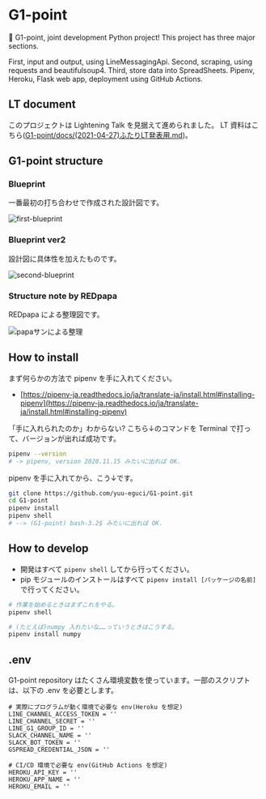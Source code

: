 # G1-point

🏇 G1-point, joint development Python project! This project has three major sections.

First, input and output, using LineMessagingApi. Second, scraping, using requests and beautifulsoup4. Third, store data into SpreadSheets. Pipenv, Heroku, Flask web app, deployment using GitHub Actions.

## LT document

このプロジェクトは Lightening Talk を見据えて進められました。 LT 資料はこちら([G1-point/docs/(2021-04-27)ふたりLT発表用.md](https://github.com/yuu-eguci/G1-point/blob/main/docs/(2021-04-27)ふたりLT発表用.md))。

## G1-point structure

### Blueprint

一番最初の打ち合わせで作成された設計図です。

![first-blueprint](https://user-images.githubusercontent.com/28250432/115021400-e1a89f80-9ef6-11eb-8aca-10a214f4a84a.png)

### Blueprint ver2

設計図に具体性を加えたものです。

![second-blueprint](https://user-images.githubusercontent.com/28250432/117222088-9e7e8400-ae45-11eb-91e6-a2b5004e4930.png)

### Structure note by REDpapa

REDpapa による整理図です。

![papaサンによる整理](https://user-images.githubusercontent.com/28250432/117222240-fcab6700-ae45-11eb-88ff-ec352086e4fb.png)

## How to install

まず何らかの方法で pipenv を手に入れてください。

- [https://pipenv-ja.readthedocs.io/ja/translate-ja/install.html#installing-pipenv](https://pipenv-ja.readthedocs.io/ja/translate-ja/install.html#installing-pipenv)

「手に入れられたのか」わからない? こちら↓のコマンドを Terminal で打って、バージョンが出れば成功です。

```bash
pipenv --version
# -> pipenv, version 2020.11.15 みたいに出れば OK.
```

pipenv を手に入れてから、こう↓です。

```bash
git clone https://github.com/yuu-eguci/G1-point.git
cd G1-point
pipenv install
pipenv shell
# --> (G1-point) bash-3.2$ みたいに出れば OK.
```

## How to develop

- 開発はすべて `pipenv shell` してから行ってください。
- pip モジュールのインストールはすべて `pipenv install [パッケージの名前]` で行ってください。

```bash
# 作業を始めるときはまずこれをやる。
pipenv shell

# (たとえば)numpy 入れたいな……っていうときはこうする。
pipenv install numpy
```

## .env

G1-point repository はたくさん環境変数を使っています。一部のスクリプトは、以下の .env を必要とします。

```env
# 実際にプログラムが動く環境で必要な env(Heroku を想定)
LINE_CHANNEL_ACCESS_TOKEN = ''
LINE_CHANNEL_SECRET = ''
LINE_G1_GROUP_ID = ''
SLACK_CHANNEL_NAME = ''
SLACK_BOT_TOKEN = ''
GSPREAD_CREDENTIAL_JSON = ''

# CI/CD 環境で必要な env(GitHub Actions を想定)
HEROKU_API_KEY = ''
HEROKU_APP_NAME = ''
HEROKU_EMAIL = ''
```
